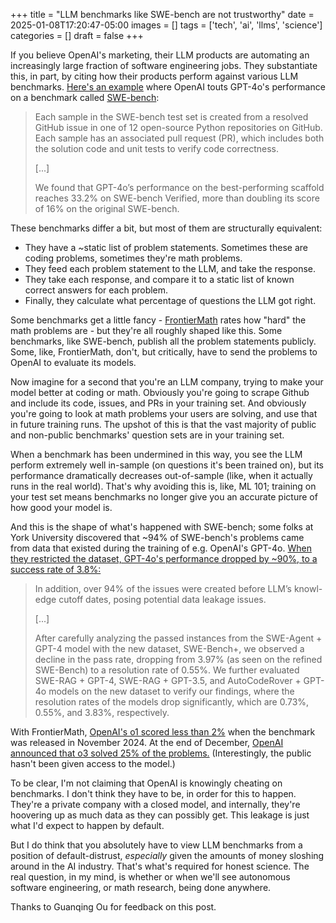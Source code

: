 +++
title = "LLM benchmarks like SWE-bench are not trustworthy"
date = 2025-01-08T17:20:47-05:00
images = []
tags = ['tech', 'ai', 'llms', 'science']
categories = []
draft = false
+++

If you believe OpenAI's marketing, their LLM products are automating an increasingly large fraction of software engineering jobs. They substantiate this, in part, by citing how their products perform against various LLM benchmarks. [Here's an example](https://openai.com/index/introducing-swe-bench-verified/) where OpenAI touts GPT-4o's performance on a benchmark called [SWE-bench](https://www.swebench.com/index.html):

> Each sample in the SWE-bench test set is created from a resolved GitHub issue in one of 12 open-source Python repositories on GitHub. Each sample has an associated pull request (PR), which includes both the solution code and unit tests to verify code correctness.
> 
> [...]
> 
> We found that GPT-4o’s performance on the best-performing scaffold reaches 33.2% on SWE-bench Verified, more than doubling its score of 16% on the original SWE-bench.

These benchmarks differ a bit, but most of them are structurally equivalent:

- They have a ~static list of problem statements. Sometimes these are coding problems, sometimes they're math problems.
- They feed each problem statement to the LLM, and take the response.
- They take each response, and compare it to a static list of known correct answers for each problem.
- Finally, they calculate what percentage of questions the LLM got right.

Some benchmarks get a little fancy - [FrontierMath](https://epoch.ai/frontiermath) rates how "hard" the math problems are - but they're all roughly shaped like this. Some benchmarks, like SWE-bench, publish all the problem statements publicly. Some, like, FrontierMath, don't, but critically, have to send the problems to OpenAI to evaluate its models.

Now imagine for a second that you're an LLM company, trying to make your model better at coding or math. Obviously you're going to scrape Github and include its code, issues, and PRs in your training set. And obviously you're going to look at math problems your users are solving, and use that in future training runs. The upshot of this is that the vast majority of public and non-public benchmarks' question sets are in your training set.

When a benchmark has been undermined in this way, you see the LLM perform extremely well in-sample (on questions it's been trained on), but its performance dramatically decreases out-of-sample (like, when it actually runs in the real world). That's why avoiding this is, like, ML 101; training on your test set means benchmarks no longer give you an accurate picture of how good your model is.

And this is the shape of what's happened with SWE-bench; some folks at York University discovered that ~94% of SWE-bench's problems came from data that existed during the training of e.g. OpenAI's GPT-4o. [When they restricted the dataset, GPT-4o's performance dropped by ~90%, to a success rate of 3.8%:](https://arxiv.org/pdf/2410.06992)

> In addition, over 94% of the issues were created before LLM’s knowl-
edge cutoff dates, posing potential data leakage issues.
> 
> [...]
> 
> After carefully analyzing the passed instances from the SWE-Agent + GPT-4 model with the new dataset, SWE-Bench+, we observed a decline in the pass rate, dropping from 3.97% (as seen on the refined SWE-Bench) to a resolution rate of 0.55%. We further evaluated SWE-RAG + GPT-4, SWE-RAG + GPT-3.5, and AutoCodeRover + GPT-4o models on the new dataset to verify our findings, where the resolution rates of the models drop significantly, which are 0.73%, 0.55%, and 3.83%, respectively.

With FrontierMath, [OpenAI's o1 scored less than 2%](https://arxiv.org/abs/2411.04872) when the benchmark was released in November 2024. At the end of December, [OpenAI announced that o3 solved 25% of the problems.](https://techcrunch.com/2024/12/20/openai-announces-new-o3-model/) (Interestingly, the public hasn't been given access to the model.)

To be clear, I'm not claiming that OpenAI is knowingly cheating on benchmarks. I don't think they have to be, in order for this to happen. They're a private company with a closed model, and internally, they're hoovering up as much data as they can possibly get. This leakage is just what I'd expect to happen by default.

But I do think that you absolutely have to view LLM benchmarks from a position of default-distrust, _especially_ given the amounts of money sloshing around in the AI industry. That's what's required for honest science. The real question, in my mind, is whether or when we'll see autonomous software engineering, or math research, being done anywhere.

Thanks to Guanqing Ou for feedback on this post.